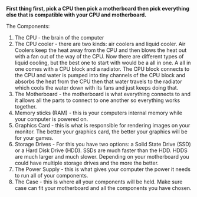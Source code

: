 __First thing first, pick a CPU then pick a motherboard then pick everything else that is compatible with your CPU and motherboard.__

The Components:
1. The CPU - the brain of the computer
2. The CPU cooler - there are two kinds: air coolers and liquid cooler. Air Coolers keep the heat away from the CPU and then blows the heat out with a fan out of the way of the CPU. Now there are different types of liquid cooling, but the best one to start with would be a all in one. A all in one comes with a CPU block and a radiator. The CPU block connects to the CPU and water is pumped into tiny channels of the CPU block and absorbs the heat from the CPU then that water travels to the radiator which cools the water down with its fans and just keeps doing that.
3. The Motherboard - the motherboard is what everything connects to and it allows all the parts to connect to one another so everything works together.
4. Memory sticks (RAM) - this is your computers internal memory while your computer is powered on.
5. Graphics Card - this is what is responsible for rendering images on your monitor. The better your graphics card, the better your graphics will be for your games. 
6. Storage Drives - For this you have two options: a Solid State Drive (SSD) or a Hard Disk Drive (HDD). SSDs are much faster than the HDD. HDDS are much larger and much slower. Depending on your motherboard you could have multiple storage drives and the more the better. 
7. The Power Supply - this is what gives your computer the power it needs to run all of your components. 
8. The Case - this is where all your components will be held. Make sure case can fit your motherboard and all the components you have chosen. 
